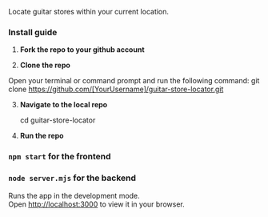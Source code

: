 Locate guitar stores within your current location.  


### Install guide

1. **Fork the repo to your github account**

2. **Clone the repo**

Open your terminal or command prompt and run the following command:
   git clone https://github.com/[YourUsername]/guitar-store-locator.git

3. **Navigate to the local repo**
   
   cd guitar-store-locator

4. **Run the repo** 
### `npm start` for the frontend
### `node server.mjs` for the backend 

Runs the app in the development mode.\
Open [http://localhost:3000](http://localhost:3000) to view it in your browser.

